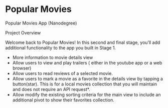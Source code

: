 # Popular Movies

Popular Movies App (Nanodegree)

Project Overview

Welcome back to Popular Movies! In this second and final stage, you’ll add additional functionality to the app you built in Stage 1.

- More information to movie details view
- Allow users to view and play trailers ( either in the youtube app or a web browser)
- Allow users to read reviews of a selected movie.
- Allow users to mark a movie as a favorite in the details view by tapping a button(star). This is for a local movies collection that you will maintain and does not require an API request*.
- Allow modify the existing sorting criteria for the main view to include an additional pivot to show their favorites collection.
